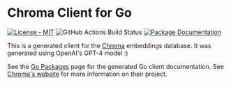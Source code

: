 # Chroma Client for Go
[![License - MIT](https://img.shields.io/github/license/CSXL/solus?style=for-the-badge)](LICENSE)
![GitHub Actions Build Status](https://img.shields.io/github/actions/workflow/status/CSXL/go-chroma/push.yml?logo=github&style=for-the-badge)
[![Package Documentation](https://img.shields.io/badge/-reference-blue?labelColor=grey&style=for-the-badge&logo=go)](https://pkg.go.dev/github.com/CSXL/go-chroma)

This is a generated client for the [Chroma](https://github.com/chroma-core/chroma)
embeddings database. It was generated using OpenAI's GPT-4 model :)

See the [Go Packages](https://pkg.go.dev/github.com/CSXL/go-chroma) page for the generated Go client documentation. See [Chroma's website](https://www.trychroma.com/) for more information on their project.

